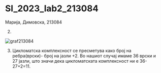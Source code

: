 # SI_2023_lab2_213084

Марија, Димовска, 213084

2. 
![graf213084](https://github.com/dimovskaamarija/SI_2023_lab2_213084/assets/108726169/3b616405-4129-4c28-a2d6-c2a90d98458f)


3.  Цикломатска комплексност се пресметува како број на ребра(врски)- број на јазли +2. Во нашиот случај имаме 36 врски и 27 јазли, што значи дека цикломатската комплексност ни е 36-27+2=11.
